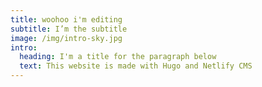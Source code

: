```yaml
---
title: woohoo i'm editing
subtitle: I’m the subtitle
image: /img/intro-sky.jpg
intro:
  heading: I'm a title for the paragraph below
  text: This website is made with Hugo and Netlify CMS
---
```

